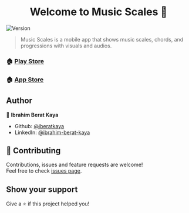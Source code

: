 <h1 align="center">Welcome to Music Scales 👋</h1>
<p>
  <img alt="Version" src="https://img.shields.io/badge/version-1.5.6-blue.svg?cacheSeconds=2592000" />
</p>

> Music Scales is a mobile app that shows music scales, chords, and progressions with visuals and audios.

### 🏠 [Play Store](https://play.google.com/store/apps/details?id=com.kaya.musicapp)
### 🏠 [App Store](https://apps.apple.com/us/app/music-scales/id1498463498)


## Author

👤 **Ibrahim Berat Kaya**

* Github: [@iberatkaya](https://github.com/iberatkaya)
* LinkedIn: [@ibrahim-berat-kaya](https://linkedin.com/in/ibrahim-berat-kaya)

## 🤝 Contributing

Contributions, issues and feature requests are welcome!<br />Feel free to check [issues page](https://github.com/iberatkaya/Music_Scales/issues). 

## Show your support

Give a ⭐️ if this project helped you!
